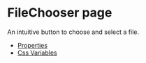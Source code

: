 # FileChooser page

An intuitive button to choose and select a file.

- [Properties](props.md)
- [Css Variables](css-vars.md)
